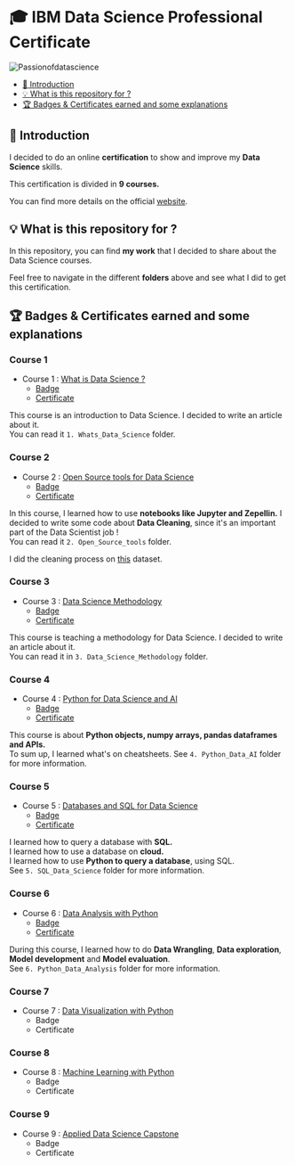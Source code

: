 # 🎓 IBM Data Science Professional Certificate

![Passionofdatascience](https://images.unsplash.com/photo-1455849318743-b2233052fcff?ixlib=rb-1.2.1&ixid=eyJhcHBfaWQiOjEyMDd9&auto=format&fit=crop&w=500&q=60)

- [📍 Introduction](#-Introduction)
- [💡 What is this repository for ?](#-What-is-this-repository-for-)
- [🏆 Badges & Certificates earned and some explanations](#-Badges--Certificates-earned-and-some-explanations)

## 📍 Introduction

I decided to do an online **certification** to show and improve my **Data Science** skills. 

This certification is divided in **9 courses.**

You can find more details on the official [website](https://www.coursera.org/professional-certificates/ibm-data-science#courses).

## 💡 What is this repository for ?

In this repository, you can find **my work** that I decided to share about the Data Science courses.

Feel free to navigate in the different **folders** above and see what I did to get this certification.

## 🏆 Badges & Certificates earned and some explanations

### Course 1

- Course 1 : [What is Data Science ?](https://www.coursera.org/learn/what-is-datascience?specialization=ibm-data-science)
  - [Badge](https://www.youracclaim.com/badges/556b1691-c4d2-4363-82a5-19fb9d8b9355/linked_in_profile)
  - [Certificate](https://www.coursera.org/account/accomplishments/certificate/SASU993DGJ96)

This course is an introduction to Data Science. I decided to write an article about it.  
You can read it `1. Whats_Data_Science` folder.

### Course 2

- Course 2 : [Open Source tools for Data Science](https://www.coursera.org/learn/open-source-tools-for-data-science?specialization=ibm-data-science)
  - [Badge](https://www.youracclaim.com/badges/7c73a322-c26d-4a65-944f-f227fbde0fa0/linked_in_profile)
  - [Certificate](https://www.coursera.org/account/accomplishments/certificate/E2RD9A8LLEHC)

In this course, I learned how to use **notebooks like Jupyter and Zepellin.** I decided to write some code about **Data Cleaning**, since it's an important part of the Data Scientist job !  
You can read it `2. Open_Source_tools` folder.

I did the cleaning process on [this](https://www.kaggle.com/dgomonov/new-york-city-airbnb-open-data) dataset.

### Course 3

- Course 3 : [Data Science Methodology](https://www.coursera.org/learn/data-science-methodology?specialization=ibm-data-science)
  - [Badge](https://www.youracclaim.com/badges/e8b745f0-1edc-4905-afb7-a7cb3981b4db/linked_in_profile)
  - [Certificate](https://www.coursera.org/account/accomplishments/certificate/5R4G2XMAARF7)

This course is teaching a methodology for Data Science. I decided to write an article about it.  
You can read it in `3. Data_Science_Methodology` folder.

### Course 4

- Course 4 : [Python for Data Science and AI](https://www.coursera.org/learn/python-for-applied-data-science-ai?specialization=ibm-data-science)
  - [Badge](https://www.youracclaim.com/badges/b30561b2-63fc-4aff-a642-fae1266f2c16/linked_in_profile)
  - [Certificate](https://www.coursera.org/account/accomplishments/certificate/S8F2C6XH3RPP)

This course is about **Python objects, numpy arrays, pandas dataframes and APIs.**  
To sum up, I learned what's on cheatsheets. See `4. Python_Data_AI` folder for more information.

### Course 5

- Course 5 : [Databases and SQL for Data Science](https://www.coursera.org/learn/sql-data-science)
  - [Badge](https://www.youracclaim.com/badges/c2c1086d-1d04-42d3-8897-1b2a144bb4f3/linked_in_profile)
  - [Certificate](https://www.coursera.org/account/accomplishments/certificate/YTBAKSBXALMS)

I learned how to query a database with **SQL.**  
I learned how to use a database on **cloud.**  
I learned how to use **Python to query a database**, using SQL.  
See `5. SQL_Data_Science` folder for more information.

### Course 6

- Course 6 : [Data Analysis with Python](https://www.coursera.org/learn/data-analysis-with-python)
  - [Badge](https://www.youracclaim.com/badges/10f81cdb-63f6-42b4-9405-ddbd35023611/linked_in_profile)
  - [Certificate](https://www.coursera.org/account/accomplishments/certificate/NAP29BE56EUV)

During this course, I learned how to do **Data Wrangling**, **Data exploration**, **Model development** and **Model evaluation**.  
See `6. Python_Data_Analysis` folder for more information.

### Course 7

- Course 7 : [Data Visualization with Python](https://www.coursera.org/learn/python-for-data-visualization)
  - Badge
  - Certificate

### Course 8

- Course 8 : [Machine Learning with Python](https://www.coursera.org/learn/machine-learning-with-python)
  - Badge
  - Certificate

### Course 9

- Course 9 : [Applied Data Science Capstone](https://www.coursera.org/learn/applied-data-science-capstone)
  - Badge
  - Certificate
